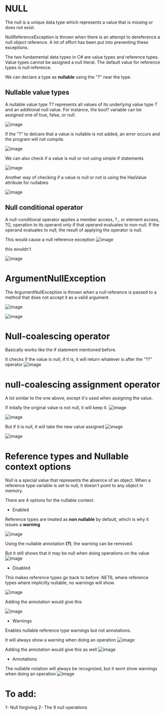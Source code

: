 # NULL

The null is a unique data type which represents a value that is missing or does not exist.

NullReferenceException is thrown when there is an attempt to dereference a null object reference. A lot of effort has been put into preventing these exceptions.

The two fundamental data types in C# are value types and reference types. Value types cannot be assigned a null literal. The default value for reference types is null reference.

We can declare a type as **nullable** using the "?" near the type.
## Nullable value types

A nullable value type T? represents all values of its underlying value type T and an additional null value. For instance, the bool? variable can be assigned one of true, false, or null.

![image](https://github.com/user-attachments/assets/a66d38eb-90c9-448f-87b1-9163c6c0e784)

If the "?" to delcare that a value is nullable is not added, an error occurs and the program will not compile.

![image](https://github.com/user-attachments/assets/107e21f0-8641-4426-8738-a53c36bae53a)

We can also check if a value is null or not using simple if statements

![image](https://github.com/user-attachments/assets/91d2fed0-a069-47c1-9edd-377df9895c01)

Another way of checking if a value is null or not is using the HasValue attribute for nullables

![image](https://github.com/user-attachments/assets/4d0874ec-5947-4d12-a250-ae0e2d4cfea9)

## Null conditional operator

A null-conditional operator applies a member access, ?., or element access, ?[], operation to its operand only if that operand evaluates to non-null. If the operand evaluates to null, the result of applying the operator is null.

This would cause a null reference exception
![image](https://github.com/user-attachments/assets/5f2b0183-0b99-4801-b1ce-c0d35e5d85ae)

this wouldn't

![image](https://github.com/user-attachments/assets/96fb91aa-98ce-4d9a-9365-d4d523316740)

# ArgumentNullException

The ArgumentNullException is thrown when a null reference is passed to a method that does not accept it as a valid argument.

![image](https://github.com/user-attachments/assets/14980848-8c00-4795-a927-c589be80772b)

![image](https://github.com/user-attachments/assets/82dee6ba-5015-4e91-bade-fce38bda545a)

# Null-coalescing operator

Basically works like the if statement mentioned before.

It checks if the value is null, if it is, it will return whatever is after the "??" operator
![image](https://github.com/user-attachments/assets/7b24ec0e-2d23-4a68-be99-802df8ae0824)


# null-coalescing assignment operator

A lot similar to the one above, except it's used when assigning the value.

If initally the original value is not null, it will keep it.
![image](https://github.com/user-attachments/assets/ece002c0-e102-4a59-95c0-11c3d14a68f4)

![image](https://github.com/user-attachments/assets/dce77edb-6ec3-4109-82c2-d499dbb38af0)

But if it is null, it will take the new value assigned
![image](https://github.com/user-attachments/assets/82adb03e-92d7-4093-99d9-714e29554b91)

![image](https://github.com/user-attachments/assets/3f4ff6ac-f2c0-4e04-ae71-bbdf3251fe42)

# Reference types and Nullable context options

Null is a special value that represents the absence of an object. When a reference type variable is set to null, it doesn't point to any object in memory.

There are 4 options for the nullable context:

- Enabled

Reference types are treated as **non nullable** by default, which is why it issues a **warning**

![image](https://github.com/user-attachments/assets/eaacc605-f9bf-4cfb-8f41-50930015849b)

Using the nullable annotation **(?)**, the warning can be removed.

But it still shows that it may be null when doing operations on the value
![image](https://github.com/user-attachments/assets/e8eed0c7-967c-49f8-aacb-ce54ae26b776)

- Disabled

This makes reference types go back to before .NET6, where reference types where implicitly nullable, no warnings will show.

![image](https://github.com/user-attachments/assets/8c17a440-bda7-4d93-8d3b-8a6b8bbb8a38)

Adding the annotation would give this

![image](https://github.com/user-attachments/assets/33de8f6a-b8af-4685-b0fd-0f0fab9d932d)

- Warnings

Enables nullable reference type warnings but not annotations.

It will always show a warning when doing an operation
![image](https://github.com/user-attachments/assets/cfbd13d8-1663-4def-b499-8a8f09377318)

Adding the annotation would give this as well
![image](https://github.com/user-attachments/assets/a2b025fd-623b-40ed-936d-3a4ebb8e8e36)

- Annotations

The nullable notation will always be recognized, but it wont show warnings when doing an operation
![image](https://github.com/user-attachments/assets/3c5c71cf-f50c-455f-85e5-eb9697db893b)

# To add:

1- Null forgiving
2- The 9 null operations
